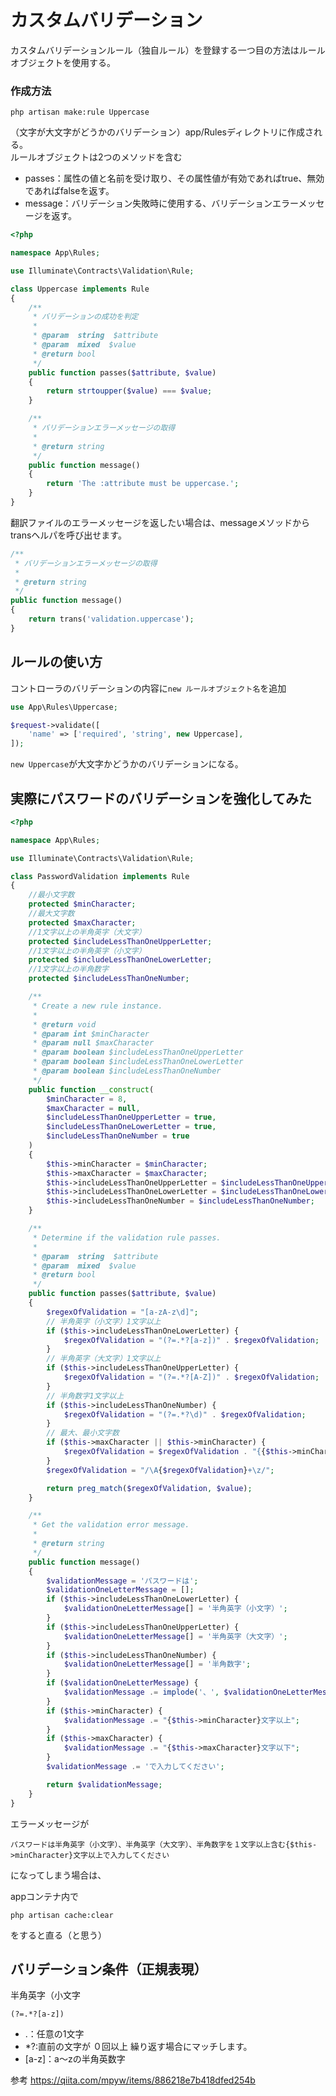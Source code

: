 # カスタムバリデーション
カスタムバリデーションルール（独自ルール）を登録する一つ目の方法はルールオブジェクトを使用する。
### 作成方法
```
php artisan make:rule Uppercase
```
（文字が大文字がどうかのバリデーション）app/Rulesディレクトリに作成される。<br>
ルールオブジェクトは2つのメソッドを含む

- passes：属性の値と名前を受け取り、その属性値が有効であればtrue、無効であればfalseを返す。
- message：バリデーション失敗時に使用する、バリデーションエラーメッセージを返す。

```php
<?php

namespace App\Rules;

use Illuminate\Contracts\Validation\Rule;

class Uppercase implements Rule
{
    /**
     * バリデーションの成功を判定
     *
     * @param  string  $attribute
     * @param  mixed  $value
     * @return bool
     */
    public function passes($attribute, $value)
    {
        return strtoupper($value) === $value;
    }

    /**
     * バリデーションエラーメッセージの取得
     *
     * @return string
     */
    public function message()
    {
        return 'The :attribute must be uppercase.';
    }
}
```

翻訳ファイルのエラーメッセージを返したい場合は、messageメソッドからtransヘルパを呼び出せます。

```php
/**
 * バリデーションエラーメッセージの取得
 *
 * @return string
 */
public function message()
{
    return trans('validation.uppercase');
}
```

## ルールの使い方
コントローラのバリデーションの内容に`new ルールオブジェクト名`を追加

```php
use App\Rules\Uppercase;

$request->validate([
    'name' => ['required', 'string', new Uppercase],
]);
```
`new Uppercase`が大文字かどうかのバリデーションになる。

## 実際にパスワードのバリデーションを強化してみた

```php
<?php

namespace App\Rules;

use Illuminate\Contracts\Validation\Rule;

class PasswordValidation implements Rule
{
    //最小文字数
    protected $minCharacter;
    //最大文字数
    protected $maxCharacter;
    //1文字以上の半角英字（大文字）
    protected $includeLessThanOneUpperLetter;
    //1文字以上の半角英字（小文字）
    protected $includeLessThanOneLowerLetter;
    //1文字以上の半角数字
    protected $includeLessThanOneNumber;

    /**
     * Create a new rule instance.
     *
     * @return void
     * @param int $minCharacter
     * @param null $maxCharacter
     * @param boolean $includeLessThanOneUpperLetter
     * @param boolean $includeLessThanOneLowerLetter
     * @param boolean $includeLessThanOneNumber
     */
    public function __construct(
        $minCharacter = 8,
        $maxCharacter = null,
        $includeLessThanOneUpperLetter = true,
        $includeLessThanOneLowerLetter = true,
        $includeLessThanOneNumber = true
    )
    {
        $this->minCharacter = $minCharacter;
        $this->maxCharacter = $maxCharacter;
        $this->includeLessThanOneUpperLetter = $includeLessThanOneUpperLetter;
        $this->includeLessThanOneLowerLetter = $includeLessThanOneLowerLetter;
        $this->includeLessThanOneNumber = $includeLessThanOneNumber;
    }

    /**
     * Determine if the validation rule passes.
     *
     * @param  string  $attribute
     * @param  mixed  $value
     * @return bool
     */
    public function passes($attribute, $value)
    {
        $regexOfValidation = "[a-zA-z\d]";
        // 半角英字（小文字）1文字以上
        if ($this->includeLessThanOneLowerLetter) {
            $regexOfValidation = "(?=.*?[a-z])" . $regexOfValidation;
        }
        // 半角英字（大文字）1文字以上
        if ($this->includeLessThanOneUpperLetter) {
            $regexOfValidation = "(?=.*?[A-Z])" . $regexOfValidation;
        }
        // 半角数字1文字以上
        if ($this->includeLessThanOneNumber) {
            $regexOfValidation = "(?=.*?\d)" . $regexOfValidation;
        }
        // 最大、最小文字数
        if ($this->maxCharacter || $this->minCharacter) {
            $regexOfValidation = $regexOfValidation . "{{$this->minCharacter},{$this->maxCharacter}}";
        }
        $regexOfValidation = "/\A{$regexOfValidation}+\z/";

        return preg_match($regexOfValidation, $value);
    }

    /**
     * Get the validation error message.
     *
     * @return string
     */
    public function message()
    {
        $validationMessage = 'パスワードは';
        $validationOneLetterMessage = [];
        if ($this->includeLessThanOneLowerLetter) {
            $validationOneLetterMessage[] = '半角英字（小文字）';
        }
        if ($this->includeLessThanOneUpperLetter) {
            $validationOneLetterMessage[] = '半角英字（大文字）';
        }
        if ($this->includeLessThanOneNumber) {
            $validationOneLetterMessage[] = '半角数字';
        }
        if ($validationOneLetterMessage) {
            $validationMessage .= implode('、', $validationOneLetterMessage) . 'を１文字以上含む';
        }
        if ($this->minCharacter) {
            $validationMessage .= "{$this->minCharacter}文字以上";
        }
        if ($this->maxCharacter) {
            $validationMessage .= "{$this->maxCharacter}文字以下";
        }
        $validationMessage .= 'で入力してください';

        return $validationMessage;
    }
}
```

エラーメッセージが

    パスワードは半角英字（小文字）、半角英字（大文字）、半角数字を１文字以上含む{$this->minCharacter}文字以上で入力してください

になってしまう場合は、

appコンテナ内で

    php artisan cache:clear

をすると直る（と思う）

## バリデーション条件（正規表現）

半角英字（小文字

    (?=.*?[a-z])

- .：任意の1文字
- *?:直前の文字が ０回以上 繰り返す場合にマッチします。
- [a-z]：a〜zの半角英数字

参考
https://qiita.com/mpyw/items/886218e7b418dfed254b
